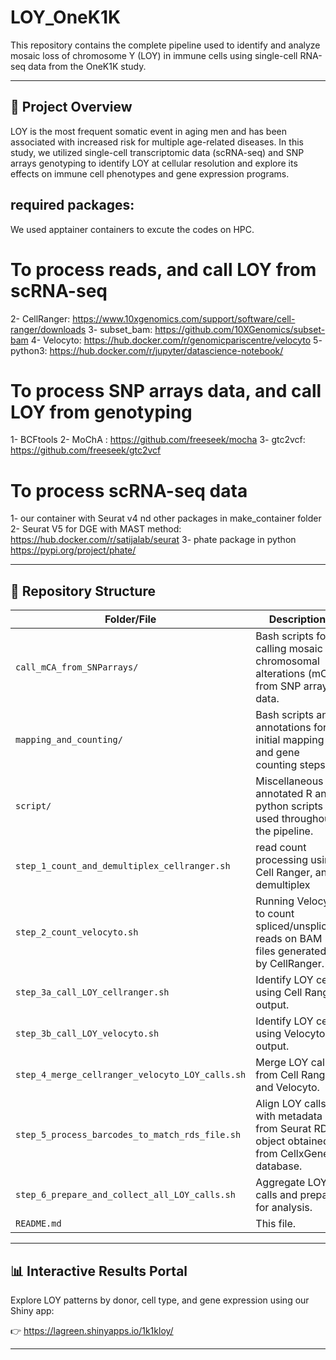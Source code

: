 # LOY_OneK1K

This repository contains the complete pipeline used to identify and analyze mosaic loss of chromosome Y (LOY) in immune cells using single-cell RNA-seq data from the OneK1K study.

---

## 🔬 Project Overview

LOY is the most frequent somatic event in aging men and has been associated with increased risk for multiple age-related diseases. In this study, we utilized single-cell transcriptomic data (scRNA-seq) and SNP arrays genotyping to identify LOY at cellular resolution and explore its effects on immune cell phenotypes and gene expression programs.

## required packages:

We used apptainer containers to excute the codes on HPC.

# To process reads, and call LOY from scRNA-seq


2- CellRanger: https://www.10xgenomics.com/support/software/cell-ranger/downloads
3- subset_bam: https://github.com/10XGenomics/subset-bam
4- Velocyto: https://hub.docker.com/r/genomicpariscentre/velocyto
5- python3: https://hub.docker.com/r/jupyter/datascience-notebook/

# To process SNP arrays data, and call LOY from genotyping
1- BCFtools
2- MoChA : https://github.com/freeseek/mocha
3- gtc2vcf: https://github.com/freeseek/gtc2vcf

# To process scRNA-seq data
1- our container with Seurat v4 nd other packages in make_container folder
2- Seurat V5 for DGE with MAST method: https://hub.docker.com/r/satijalab/seurat
3- phate package in python https://pypi.org/project/phate/


---

## 📁 Repository Structure

| Folder/File | Description |
|-------------|-------------|
| `call_mCA_from_SNParrays/` | Bash scripts for calling mosaic chromosomal alterations (mCA) from SNP array data. |
| `mapping_and_counting/` | Bash scripts and annotations for initial mapping and gene counting steps. |
| `script/` | Miscellaneous annotated R and python scripts used throughout the pipeline. |
| `step_1_count_and_demultiplex_cellranger.sh` | read count processing using Cell Ranger, and demultiplex |
| `step_2_count_velocyto.sh` | Running Velocyto to count spliced/unspliced reads on BAM files generated by CellRanger. |
| `step_3a_call_LOY_cellranger.sh` | Identify LOY cells using Cell Ranger output. |
| `step_3b_call_LOY_velocyto.sh` | Identify LOY cells using Velocyto output. |
| `step_4_merge_cellranger_velocyto_LOY_calls.sh` | Merge LOY calls from Cell Ranger and Velocyto. |
| `step_5_process_barcodes_to_match_rds_file.sh` | Align LOY calls with metadata from Seurat RDS object obtained from CellxGene database. |
| `step_6_prepare_and_collect_all_LOY_calls.sh` | Aggregate LOY calls and prepare for analysis. |
| `README.md` | This file. |

---

## 📊 Interactive Results Portal

Explore LOY patterns by donor, cell type, and gene expression using our Shiny app:

👉 https://lagreen.shinyapps.io/1k1kloy/

---


